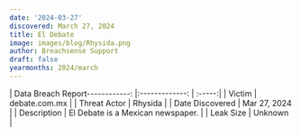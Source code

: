 ```yaml
---
date: '2024-03-27'
discovered: March 27, 2024
title: El Debate
image: images/blog/Rhysida.png
author: Breachsense Support
draft: false
yearmonths: 2024/march
---
```


| Data Breach Report------------:     |:-------------:    | :-----:|
| Victim      | debate.com.mx      | 
| Threat Actor      | Rhysida      | 
| Date Discovered      | Mar 27, 2024      | 
| Description      | El Debate is a Mexican newspaper.      | 
| Leak Size      | Unknown      | 

